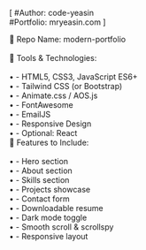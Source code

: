 [
#Author: code-yeasin <br>
#Portfolio: mryeasin.com
]

📁 Repo Name: modern-portfolio <br><br>
🧰 Tools & Technologies:<br><br>
•	- HTML5, CSS3, JavaScript ES6+<br>
•	- Tailwind CSS (or Bootstrap)<br>
•	- Animate.css / AOS.js<br>
•	- FontAwesome<br>
•	- EmailJS<br>
•	- Responsive Design<br>
•	- Optional: React<br>
📌 Features to Include:<br><br>
•	- Hero section<br>
•	- About section<br>
•	- Skills section<br>
•	- Projects showcase<br>
•	- Contact form<br>
•	- Downloadable resume<br>
•	- Dark mode toggle<br>
•	- Smooth scroll & scrollspy<br>
•	- Responsive layout<br>
